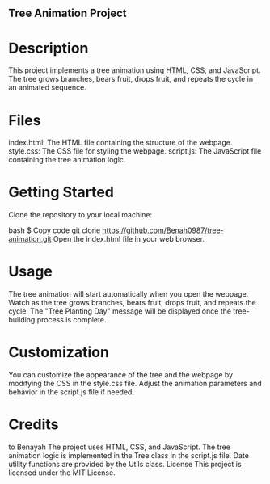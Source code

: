 ## Tree Animation Project

# Description
This project implements a tree animation using HTML, CSS, and JavaScript. The tree grows branches, bears fruit, drops fruit, and repeats the cycle in an animated sequence.

# Files
index.html: The HTML file containing the structure of the webpage.
style.css: The CSS file for styling the webpage.
script.js: The JavaScript file containing the tree animation logic.

# Getting Started
Clone the repository to your local machine:

bash
$ Copy code
git clone https://github.com/Benah0987/tree-animation.git
Open the index.html file in your web browser.

# Usage
The tree animation will start automatically when you open the webpage.
Watch as the tree grows branches, bears fruit, drops fruit, and repeats the cycle.
The "Tree Planting Day" message will be displayed once the tree-building process is complete.

# Customization
You can customize the appearance of the tree and the webpage by modifying the CSS in the style.css file.
Adjust the animation parameters and behavior in the script.js file if needed.

# Credits
to Benayah
The project uses HTML, CSS, and JavaScript.
The tree animation logic is implemented in the Tree class in the script.js file.
Date utility functions are provided by the Utils class.
License
This project is licensed under the MIT License.
